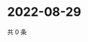 # 2022-08-29

共 0 条

<!-- BEGIN WEIBO -->
<!-- 最后更新时间 Mon Aug 29 2022 23:17:24 GMT+0800 (China Standard Time) -->

<!-- END WEIBO -->
